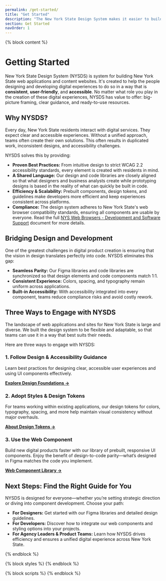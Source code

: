 ```yaml
---
permalink: /get-started/
title: "Get Started"
description: "The New York State Design System makes it easier to build accessible, usable websites for New York State."
section: Get Started
navOrder: 1
---
```


{% block content %}

# Getting Started

New York State Design System (NYSDS) is system for building New York State web applications and content websites. It's created to help the people designing and developing digital experiences to do so in a way that is **consistent**, **user-friendly**, and **accessible**. No matter what role you play in the creation of these digital experiences, NYSDS has value to offer: big-picture framing, clear guidance, and ready-to-use resources.

## Why NYSDS?

Every day, New York State residents interact with digital services. They expect clear and accessible experiences. Without a unified approach, teams often create their own solutions. This often results in duplicated work, inconsistent designs, and accessibility challenges.

NYSDS solves this by providing:

- **Proven Best Practices:** From intuitive design to strict WCAG 2.2 accessibility standards, every element is created with residents in mind.
- **A Shared Language:** Our design and code libraries are closely aligned so that what designers and business analysts create while prototyping designs is based in the reality of what can quickly be built in code.
- **Efficiency & Scalability:** Prebuilt components, design tokens, and guidelines make developers more efficient and keep experiences consistent across platforms.
- **Compliance:** The design system adheres to New York State's web browser compatibility standards, ensuring all components are usable by everyone. Read the full [NYS Web Browsers - Development and Software Support](https://its.ny.gov/system/files/documents/2025/02/its-s16-004-web-browsers-development-and-software-support.pdf) document for more details.


## Bridging Design and Development

One of the greatest challenges in digital product creation is ensuring that the vision in design translates perfectly into code. NYSDS eliminates this gap:

- **Seamless Parity:** Our Figma libraries and code libraries are synchronized so that design elements and code components match 1:1.
- **Consistent Experience:** Colors, spacing, and typography remain uniform across applications.
- **Built-in Accessibility:** With accessibility integrated into every component, teams reduce compliance risks and avoid costly rework.

## Three Ways to Engage with NYSDS

The landscape of web applications and sites for New York State is large and diverse. We built the design system to be flexible and adaptable, so that teams can use it in a way that best suits their needs. 

Here are three ways to engage with NYSDS:

### 1. Follow Design & Accessibility Guidance

Learn best practices for designing clear, accessible user experiences and using UI components effectively.

**[Explore Design Foundations →](/foundations/)**

### 2. Adopt Styles & Design Tokens

For teams working within existing applications, our design tokens for colors, typography, spacing, and more help maintain visual consistency without major overhauls.  

**[About Design Tokens →](/foundations/tokens/)**

### 3. Use the Web Component

Build new digital products faster with our library of prebuilt, responsive UI components. Enjoy the benefit of design-to-code parity—what’s designed in Figma matches the code you implement.  

**[Web Component Library →](/components/)**

## Next Steps: Find the Right Guide for You

NYSDS is designed for everyone—whether you’re setting strategic direction or diving into component development. Choose your path:

- **For Designers:** Get started with our Figma libraries and detailed design guidelines.
- **For Developers:** Discover how to integrate our web components and styling options into your projects.
- **For Agency Leaders & Product Teams:** Learn how NYSDS drives efficiency and ensures a unified digital experience across New York State.

{% endblock %}

{% block styles %}
{% endblock %}

{% block scripts %}
{% endblock %}